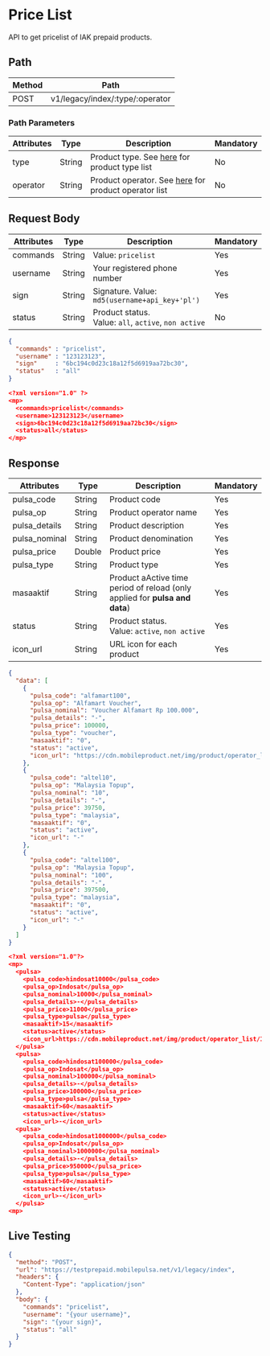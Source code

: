 # Price List

API to get pricelist of IAK prepaid products.

## Path

Method | Path 
---------|----------
 POST | v1/legacy/index/:type/:operator

### Path Parameters

<!-- title: Path Parameters -->
Attributes | Type | Description | Mandatory
---------|----------|---------|----------
 type | String | Product type. See [here](../product-type-and-operator.md) for product type list | No
 operator | String | Product operator. See [here](../product-type-and-operator.md) for product operator list | No

## Request Body

<!-- title: Request Attributes -->
Attributes | Type | Description | Mandatory
---------|----------|---------|----------
 commands | String | Value: `pricelist` | Yes
 username | String | Your registered phone number | Yes
 sign | String | Signature. Value: `md5(username+api_key+'pl')` | Yes
 status | String | Product status. <br> Value: `all`, `active`, `non active` | No

<!--
type: tab
title: JSON
-->

```json
{
  "commands" : "pricelist",
  "username" : "123123123",
  "sign"     : "6bc194c0d23c18a12f5d6919aa72bc30",
  "status"   : "all"
}
```

<!--
type: tab
title: XML
-->

```json
<?xml version="1.0" ?>
<mp>
  <commands>pricelist</commands>
  <username>123123123</username>
  <sign>6bc194c0d23c18a12f5d6919aa72bc30</sign>
  <status>all</status>
</mp>
```
<!-- type: tab-end -->

## Response

<!-- title: Response Attributes -->
Attributes | Type | Description | Mandatory
---------|----------|---------|----------
 pulsa_code | String | Product code | Yes
 pulsa_op | String | Product operator name | Yes
 pulsa_details | String | Product description | Yes
 pulsa_nominal | String | Product denomination | Yes
 pulsa_price | Double | Product price | Yes
 pulsa_type | String | Product type | Yes
 masaaktif | String | Product aActive time period of reload (only applied for **pulsa and data**) | Yes
 status | String | Product status. <br> Value: `active`, `non active` | Yes
 icon_url| String | URL icon for each product | Yes

<!--
type: tab
title: JSON
-->

```json
{
  "data": [
    {
      "pulsa_code": "alfamart100",
      "pulsa_op": "Alfamart Voucher",
      "pulsa_nominal": "Voucher Alfamart Rp 100.000",
      "pulsa_details": "-",
      "pulsa_price": 100000,
      "pulsa_type": "voucher",
      "masaaktif": "0",
      "status": "active",
      "icon_url": "https://cdn.mobileproduct.net/img/product/operator_list/140119034649-Alfa-01.png"
    },
    {
      "pulsa_code": "altel10",
      "pulsa_op": "Malaysia Topup",
      "pulsa_nominal": "10",
      "pulsa_details": "-",
      "pulsa_price": 39750,
      "pulsa_type": "malaysia",
      "masaaktif": "0",
      "status": "active",
      "icon_url": "-"
    },
    {
      "pulsa_code": "altel100",
      "pulsa_op": "Malaysia Topup",
      "pulsa_nominal": "100",
      "pulsa_details": "-",
      "pulsa_price": 397500,
      "pulsa_type": "malaysia",
      "masaaktif": "0",
      "status": "active",
      "icon_url": "-"
    }
  ]
}
```

<!--
type: tab
title: XML
-->

```json
<?xml version="1.0"?>
<mp>
  <pulsa>
    <pulsa_code>hindosat10000</pulsa_code>
    <pulsa_op>Indosat</pulsa_op>
    <pulsa_nominal>10000</pulsa_nominal>
    <pulsa_details>-</pulsa_details>
    <pulsa_price>11000</pulsa_price>
    <pulsa_type>pulsa</pulsa_type>
    <masaaktif>15</masaaktif>
    <status>active</status>
    <icon_url>https://cdn.mobileproduct.net/img/product/operator_list/140119034649-Alfa-01.png</icon_url>
  </pulsa>
  <pulsa>
    <pulsa_code>hindosat100000</pulsa_code>
    <pulsa_op>Indosat</pulsa_op>
    <pulsa_nominal>100000</pulsa_nominal>
    <pulsa_details>-</pulsa_details>
    <pulsa_price>100000</pulsa_price>
    <pulsa_type>pulsa</pulsa_type>
    <masaaktif>60</masaaktif>
    <status>active</status>
    <icon_url>-</icon_url>
  <pulsa>
    <pulsa_code>hindosat1000000</pulsa_code>
    <pulsa_op>Indosat</pulsa_op>
    <pulsa_nominal>1000000</pulsa_nominal>
    <pulsa_details>-</pulsa_details>
    <pulsa_price>950000</pulsa_price>
    <pulsa_type>pulsa</pulsa_type>
    <masaaktif>60</masaaktif>
    <status>active</status>
    <icon_url>-</icon_url>
  </pulsa>
<mp>
```
<!-- type: tab-end -->

## Live Testing

```json http
{
  "method": "POST",
  "url": "https://testprepaid.mobilepulsa.net/v1/legacy/index",
  "headers": {
    "Content-Type": "application/json"
  },
  "body": {
    "commands": "pricelist",
    "username": "{your username}",
    "sign": "{your sign}",
    "status": "all"
  }
}
```